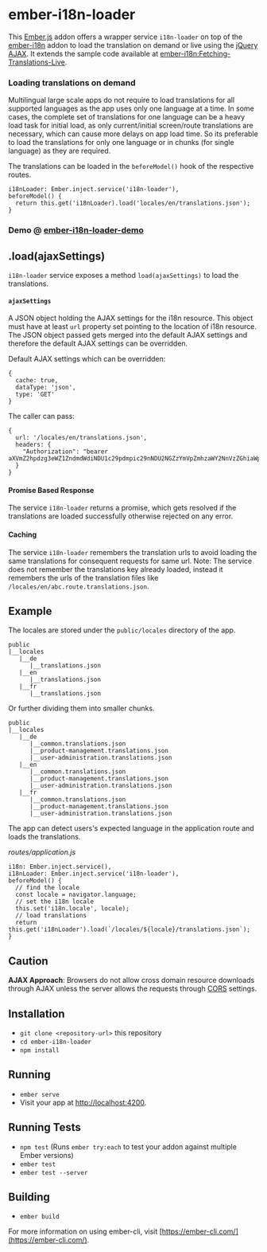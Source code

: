 # ember-i18n-loader

This [Ember.js](https://emberjs.com) addon offers a wrapper service `i18n-loader` on top of the [ember-i18n](https://github.com/jamesarosen/ember-i18n) addon  to load the translation on demand or live using the [jQuery AJAX](http://api.jquery.com/jquery.ajax/). It extends the sample code available at [ember-i18n:Fetching-Translations-Live](https://github.com/jamesarosen/ember-i18n/wiki/Example:-Fetching-Translations-Live).

### Loading translations on demand

Multilingual large scale apps do not require to load translations for all supported languages as the app uses only one language at a time. In some cases, the complete set of translations for one language can be a heavy load task for initial load, as only current/initial screen/route translations are necessary, which can cause more delays on app load time. So its preferable to load the translations for only one language or in chunks (for single language) as they are required.

The translations can be loaded in the `beforeModel()` hook of the respective routes.

	i18nLoader: Ember.inject.service('i18n-loader'),
	beforeModel() {
	  return this.get('i18nLoader).load('locales/en/translations.json');
	}

### Demo @ [ember-i18n-loader-demo](https://github.com/vivekmunde/ember-i18n-loader-demo)

## .load(ajaxSettings)

`i18n-loader` service exposes a method `load(ajaxSettings)` to load the translations. 

#### **`ajaxSettings`**

A JSON object holding the AJAX settings for the i18n resource. This object must have at least `url` property set pointing to the location of i18n resource. The JSON object passed gets merged into the default AJAX settings and therefore the default AJAX settings can be overridden.

Default AJAX settings which can be overridden:

	{
	  cache: true,
	  dataType: 'json',
	  type: 'GET'
	}

The caller can pass:

	{
	  url: '/locales/en/translations.json',
	  headers: {
	    "Authorization": "bearer aXVmZ2hpdzg3eWZ1ZndmdWdiNDU1c29pdmpic29nNDU2NGZzYmVpZmhzaWY2NnVzZGhiaWpzaGI0NTZmdWdo"
	  }
	}

#### **Promise Based Response**

The service `i18n-loader` returns a promise, which gets resolved if the translations are loaded successfully otherwise rejected on any error.

#### **Caching**
The service `i18n-loader` remembers the translation urls to avoid loading the same translations for consequent requests for same url. 
Note: The service does not remember the translations key already loaded, instead it remembers the urls of the translation files like `/locales/en/abc.route.translations.json`.

## Example

The locales are stored under the `public/locales` directory of the app. 

	public
	|__locales
	   |__de
	      |__translations.json
	   |__en
	      |__translations.json	
	   |__fr
	      |__translations.json

Or further dividing them into smaller chunks.

	public
	|__locales
	   |__de
	      |__common.translations.json
	      |__product-management.translations.json
	      |__user-administration.translations.json
	   |__en
	      |__common.translations.json
	      |__product-management.translations.json
	      |__user-administration.translations.json
	   |__fr
	      |__common.translations.json
	      |__product-management.translations.json
	      |__user-administration.translations.json

The app can detect users's expected language in the application route and loads the translations.

*routes/application.js*

	i18n: Ember.inject.service(),
	i18nLoader: Ember.inject.service('i18n-loader'),
	beforeModel() {
	  // find the locale
	  const locale = navigator.language;
	  // set the i18n locale
	  this.set('i18n.locale', locale);
	  // load translations
	  return this.get('i18nLoader').load(`/locales/${locale}/translations.json`);
	}

## Caution

**AJAX Approach**: Browsers do not allow cross domain resource downloads through AJAX unless the server allows the requests through [CORS](https://developer.mozilla.org/en-US/docs/Web/HTTP/Access_control_CORS) settings. 

## Installation

* `git clone <repository-url>` this repository
* `cd ember-i18n-loader`
* `npm install`

## Running

* `ember serve`
* Visit your app at [http://localhost:4200](http://localhost:4200).

## Running Tests

* `npm test` (Runs `ember try:each` to test your addon against multiple Ember versions)
* `ember test`
* `ember test --server`

## Building

* `ember build`

For more information on using ember-cli, visit [https://ember-cli.com/](https://ember-cli.com/).
